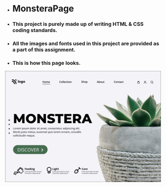 - # MonsteraPage

 - ### This project is purely made up of writing HTML & CSS coding standards.
  - ### All the images and fonts used in this project are provided as a part of this assignment. 
  - ### This is how this page looks.

![localimages](./6.png)
